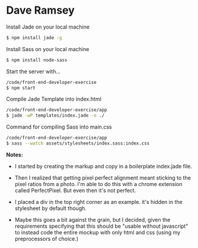 # Dave Ramsey

Install Jade on your local machine
```bash
$ npm install jade -g
```

Install Sass on your local machine
```bash
$ npm install node-sass
```

Start the server with...
```bash
/code/front-end-developer-exercise
$ npm start
```

Compile Jade Template into index.html
```bash
/code/front-end-developer-exercise/app
$ jade -wP templates/index.jade -o ./
```

Command for compiling Sass into main.css
```bash
/code/front-end-developer-exercise/app
$ sass --watch assets/stylesheets/index.sass:index.css
```

__Notes:__

  - I started by creating the markup and copy in a boilerplate index.jade file.

  - Then I realized that getting pixel perfect alignment meant sticking to the
    pixel ratios from a photo. I'm able to do this with a chrome extension
    called PerfectPixel. But even then it's not perfect.

  - I placed a div in the top right corner as an example. it's hidden in the
    stylesheet by default though.

  - Maybe this goes a bit against the grain, but I decided, given the requirements
    specifying that this should be "usable without javascript" to instead code
    the entire mockup with only html and css (using my preprocessors of choice.)

